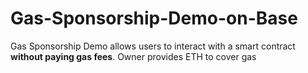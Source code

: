 # Gas-Sponsorship-Demo-on-Base
Gas Sponsorship Demo allows users to interact with a smart contract **without paying gas fees**. Owner provides ETH to cover gas

